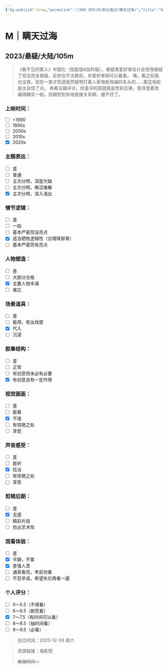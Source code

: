 ```yaml
---
{"dg-publish":true,"permalink":"/300 评价/M/新近看过/瞒天过海/","title":"瞒天过海","tags":["M","分类"],"created":"2024-01-25T18:45:04.000+08:00","updated":"2024-01-25T18:45:04.000+08:00"}
---
```


# M｜瞒天过海
## 2023/悬疑/大陆/105m
>《看不见的客人》中国化（低配版&加料版），悬疑类爱好者估计会觉得悬疑了但没完全悬疑，反转也不太精彩。非爱好者倒可以看看。
>噢，看之前我也没查，现在一查才知道竟然是明打着人家电影改编的名头的……那这电影是太自信了点。
>再看豆瓣评论，给差评的原因竟是性别互换，我寻思着改编得确实一般，但跟性别有啥直接关系啊，绷不住了。
### 上映时间：
- [ ] <1990
- [ ] 1990s
- [ ] 2000s
- [ ] 2010s
- [x] 2020s
### 主题表达：
- [ ] 差
- [ ] 普通
- [ ] 主次分明，深度欠缺
- [ ] 主次分明，晦涩难解
- [x] 主次分明，深入浅出
### 情节逻辑：
- [ ] 差
- [ ] 一般
- [ ] 基本严密但没亮点
- [x] 适当牺牲逻辑性（合理降智等）
- [ ] 基本严密而有亮点
### 人物塑造：
- [ ] 差
- [ ] 大部分合格
- [x] 主要人物丰满
- [ ] 难忘
### 场景道具：
- [ ] 差
- [ ] 能用，有出戏感
- [x] 代入
- [ ] 沉浸
### 叙事结构：
- [ ] 差
- [ ] 正常
- [ ] 有创意但未必有必要
- [x] 有创意且有一定作用
### 视觉画面：
- [ ] 差
- [ ] 能看
- [x] 不错
- [ ] 有惊艳之处
- [ ] 享受
### 声音感受：
- [ ] 差
- [ ] 能听
- [x] 恰当
- [ ] 有惊艳之处
- [ ] 享受
### 剪辑后期：
- [ ] 差
- [x] 无感
- [ ] 精彩片段
- [ ] 剪出艺术性
### 观看体验：
- [ ] 差
- [x] 平静，不累
- [x] 差强人意
- [ ] 通宵看完，考前勿看
- [ ] 不忍卒读，希望失忆再看一遍
### 个人评分：
- [ ] 0～5.5（不用看）
- [ ] 6～6.5（剧荒看）
- [x] 7～7.5（有时间可以看）
- [ ] 8～8.5（抽时间看）
- [ ] 9～9.5（必看）

>创立时间：2023-12-09 周六

>资源链接：电影院

>~~修改时间：~~



